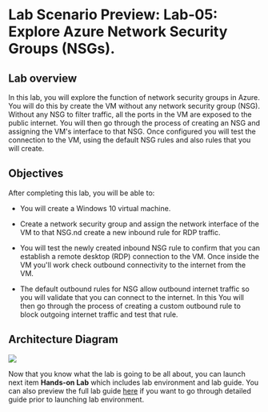 # Lab Scenario Preview: Lab-05: Explore Azure Network Security Groups (NSGs).

## Lab overview

In this lab, you will explore the function of network security groups in Azure. You will do this by create the VM without any network security group (NSG). Without any NSG to filter traffic, all the ports in the VM are exposed to the public internet. You will then go through the process of creating an NSG and assigning the VM's interface to that NSG. Once configured you will test the connection to the VM, using the default NSG rules and also rules that you will create.

## Objectives

After completing this lab, you will be able to:

- You will create a Windows 10 virtual machine.

- Create a network security group and assign the network interface of the VM to that NSG.nd create a new inbound rule for RDP traffic.

- You will test the newly created inbound NSG rule to confirm that you can establish a remote desktop (RDP) connection to the VM.  Once inside the VM you'll work check outbound connectivity to the internet from the VM.  

- The default outbound rules for NSG allow outbound internet traffic so you will validate that you can connect to the internet. In this You will then go through the process of creating a custom outbound rule to block outgoing internet traffic and test that rule. 

## Architecture Diagram

![](../images/.png)

Now that you know what the lab is going to be all about, you can launch next item **Hands-on Lab** which includes lab environment and lab guide. You can also preview the full lab guide [here](https://experience.cloudlabs.ai/#/labguidepreview/f4ba658e-0401-499f-9c66-a91afd5f5110) if you want to go through detailed guide prior to launching lab environment.  